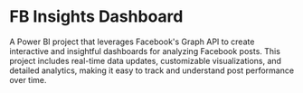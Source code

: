 
# FB Insights Dashboard

A Power BI project that leverages Facebook's Graph API to create interactive and insightful dashboards for analyzing Facebook posts. This project includes real-time data updates, customizable visualizations, and detailed analytics, making it easy to track and understand post performance over time.

